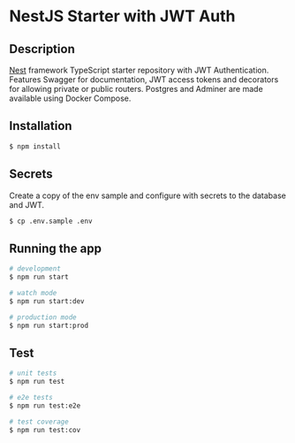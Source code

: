 # NestJS Starter with JWT Auth

## Description

[Nest](https://github.com/nestjs/nest) framework TypeScript starter repository with JWT Authentication. Features Swagger for documentation, JWT access tokens and decorators for allowing private or public routers. Postgres and Adminer are made available using Docker Compose.

## Installation

```bash
$ npm install
```

## Secrets

Create a copy of the env sample and configure with secrets to the database and JWT.

```bash
$ cp .env.sample .env
```

## Running the app

```bash
# development
$ npm run start

# watch mode
$ npm run start:dev

# production mode
$ npm run start:prod
```

## Test

```bash
# unit tests
$ npm run test

# e2e tests
$ npm run test:e2e

# test coverage
$ npm run test:cov
```

